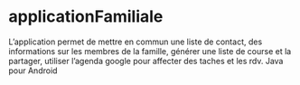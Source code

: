 # applicationFamiliale
L’application permet de mettre en commun une liste de contact, des informations sur les membres de la famille, générer une liste de course et la partager, utiliser l’agenda google pour affecter des taches et les rdv. 
Java pour Android
